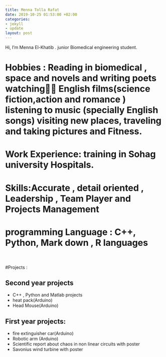 ```yaml
---
title: Menna Tolla Rafat
date: 2019-10-25 01:53:00 +02:00
categories:
- jekyll
- update
layout: post
---
```


Hi, I’m Menna El-Khatib . junior Biomedical engineering student. 

# **Hobbies** : Reading in biomedical , space and novels and writing poets watching ُُEnglish films(science fiction,action and romance ) listening to music (specially English songs) visiting new places, traveling and taking pictures and Fitness. <br/>
# **Work Experience**: training in Sohag university Hospitals.<br/>
# **Skills**:Accurate , detail oriented , Leadership , Team Player and Projects Management<br/>
# **programming Language** : C++, Python, Mark down , R languages<br/> <br/> 
#Projects :
## Second year projects
* C++ , Python and Matlab projects
* heat pack(Arduino)
* Head Mouse(Arduino)<br/>

## First year projects:
* fire extinguisher car(Arduino)
* Robotic arm (Arduino)
* Scientific report about chaos in non linear circuits with poster
* Savonius wind turbine with poster
  
